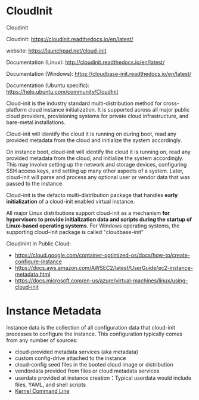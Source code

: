 # CloudInit 

Cloudinit



Cloudinit: https://cloudinit.readthedocs.io/en/latest/



website: https://launchpad.net/cloud-init

Documentation (Linux): http://cloudinit.readthedocs.io/en/latest/

Documentation (Windows): https://cloudbase-init.readthedocs.io/en/latest/

Documentation (Ubuntu specific): https://help.ubuntu.com/community/CloudInit

Cloud-init is the industry standard multi-distribution method for cross-platform cloud instance initialization. It is supported across all major public cloud providers, provisioning systems for private cloud infrastructure, and bare-metal installations.

Cloud-init will identify the cloud it is running on during boot, read any provided metadata from the cloud and initialize the system accordingly.

On instance boot, cloud-init will identify the cloud it is running on, read any provided metadata from the cloud, and initialize the system accordingly. This may involve setting up the network and storage devices, configuring SSH access keys, and setting up many other aspects of a system. Later, cloud-init will parse and process any optional user or vendor data that was passed to the instance.

Cloud-init is the defacto multi-distribution package that handles **early initialization** of a cloud-init enabled virtual instance.

All major Linux distributions support cloud-init as a mechanism **for hypervisors to provide initialization data and scripts during the startup of Linux-based operating systems**.  For Windows operating systems, the supporting cloud-init package is called "cloudbase-init"

Cloudinint in Public Cloud: 

- https://cloud.google.com/container-optimized-os/docs/how-to/create-configure-instance
- https://docs.aws.amazon.com/AWSEC2/latest/UserGuide/ec2-instance-metadata.html
- https://docs.microsoft.com/en-us/azure/virtual-machines/linux/using-cloud-init

# Instance Metadata

Instance data is the collection of all configuration data that cloud-init processes to configure the instance. This configuration typically comes from any number of sources:

- cloud-provided metadata services (aka metadata)
- custom config-drive attached to the instance
- cloud-config seed files in the booted cloud image or distribution
- vendordata provided from files or cloud metadata services
- userdata provided at instance creation：Typical userdata would include files, YAML, and shell scripts
- [Kernel Command Line](https://cloudinit.readthedocs.io/en/latest/topics/kernel-cmdline.html#kernel-cmdline)
